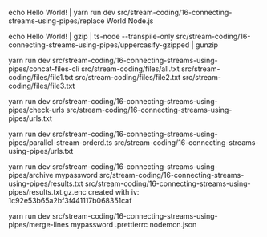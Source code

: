 echo Hello World! | yarn run dev src/stream-coding/16-connecting-streams-using-pipes/replace World Node.js

echo Hello World! | gzip | ts-node --transpile-only src/stream-coding/16-connecting-streams-using-pipes/uppercasify-gzipped | gunzip

yarn run dev src/stream-coding/16-connecting-streams-using-pipes/concat-files-cli src/stream-coding/files/all.txt src/stream-coding/files/file1.txt src/stream-coding/files/file2.txt src/stream-coding/files/file3.txt

yarn run dev src/stream-coding/16-connecting-streams-using-pipes/check-urls src/stream-coding/16-connecting-streams-using-pipes/urls.txt

yarn run dev src/stream-coding/16-connecting-streams-using-pipes/parallel-stream-orderd.ts src/stream-coding/16-connecting-streams-using-pipes/urls.txt


yarn run dev src/stream-coding/16-connecting-streams-using-pipes/archive mypassword src/stream-coding/16-connecting-streams-using-pipes/results.txt
src/stream-coding/16-connecting-streams-using-pipes/results.txt.gz.enc created with iv: 1c92e53b65a2bf3f441117b068351caf

yarn run dev src/stream-coding/16-connecting-streams-using-pipes/merge-lines mypassword .prettierrc nodemon.json